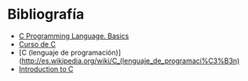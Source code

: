 # Bibliografía

- [C Programming Language. Basics](https://www3.ntu.edu.sg/home/ehchua/programming/cpp/c1_Basics.html#zz-2.2)
- [Curso de C](http://www.elrincondelc.com/cursoc/cursoc.html)
- [C (lenguaje de programación)](http://es.wikipedia.org/wiki/C_(lenguaje_de_programaci%C3%B3n)
- [Introduction to C](http://www.cprogramming.com/tutorial/c/lesson1.html)
